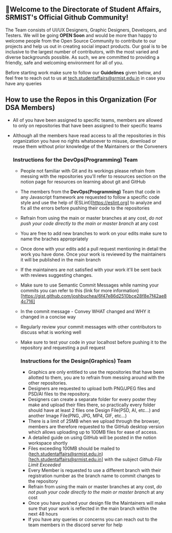 ## 🤗Welcome to the Directorate of Student Affairs, SRMIST's Official Github Community!

The Team consists of UI/UX Designers, Graphic Designers, Developers, and Testers. We will be going **OPEN Soon** and would be more than happy to welcome people from the Open Source Community to contribute to our projects and help us out in creating social impact products. Our goal is to be inclusive to the largest number of contributors, with the most varied and diverse backgrounds possible. As such, we are committed to providing a friendly, safe and welcoming environment for all of you.

Before starting work make sure to follow our **Guidelines** given below, and feel free to reach out to us at [tech.studentaffairs@srmist.edu.in](mailto:tech.studentaffairs@srmist.edu.in) in case you have any queries


## How to use the Repos in this Organization (For DSA Members)

* All of you have been assigned to specific teams, members are allowed to only on repositories that have been assigned to their specific teams
* Although all the members have read access to all the repositories in this organization you have no rights whatsoever to misuse, download or reuse them without prior knowledge of the Maintainers or the Conveners

  ### Instructions for the DevOps(Programming) Team
  * People not familiar with Git and its workings please refrain from messing with the repositories you'll refer to resources section on the notion page for resources on learning about git and GitHub
   * The members from the **DevOps(Programming)** Team that code in any Javascript framework are requested to follow a specific code style and use the help of (ESLint)[https://eslint.org] to analyze and fix all the errors before pushing their code to the repositories 
  * Refrain from using the main or master branches at any cost, *do not push your code directly to the main or master branch* at any cost
  * You are free to add new branches to work on your edits make sure to name the braches appropriately
  * Once done with your edits add a pull request mentioning in detail the work you have done. Once your work is reviewed by the maintainers it will be published in the main branch
  * If the maintainers are not satisfied with your work it'll be sent back with reviews suggesting changes.
  * Make sure to use Semantic Commit Messages while naming your commits you can refer to this (link for more information)[https://gist.github.com/joshbuchea/6f47e86d2510bce28f8e7f42ae84c716]
  * In the commit message - Convey WHAT changed and WHY it changed in a concise way
  * Regularly review your commit messages with other contributors to discuss what is working well
  * Make sure to test your code in your localhost before pushing it to the repository and requesting a pull request
  
    ### Instructions for the Design(Graphics) Team
    * Graphics are only entitled to use the repositories that have been allotted to them, you are to refrain from messing around with the other repositories.
    * Designers are requested to upload both PNG/JPEG files and PSD/AI files to the repository.
    * Designers can create a separate folder for every poster they make and upload their files there, so practically every folder should have at least 2 files one Design File(PSD, AI, etc...) and another Image File(PNG, JPG, MP4, GIF, etc...)
    * There is a limit of 25MB when we upload through the browser, members are therefore requested to the GitHub desktop version which allows uploading up to 100MB files for ease of access.
    * A detailed guide on using GitHub will be posted in the notion workspace shortly
    * Files exceeding 100MB should be mailed to (tech.studentaffairs@srmist.edu.in)[tech.studentaffairs@srmist.edu.in] with the subject *Github File Limit Exceeded*
    * Every Member is requested to use a different branch with their registration number as the branch name to commit changes to the repository
    * Refrain from using the main or master branches at any cost, *do not push your code directly to the main or master branch* at any cost
    * Once you have pushed your design file the Maintainers will make sure that your work is reflected in the main branch within the next 48 hours
    * If you have any queries or concerns you can reach out to the team members in the discord server for help
